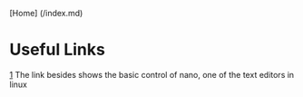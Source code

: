 [Home] (/index.md)

# Useful Links
[1](https://www.youtube.com/watch?v=Jf0ZJZJ8jlI&ab_channel=SavvyNik)
The link besides shows the basic control of nano, one of the text editors in linux

